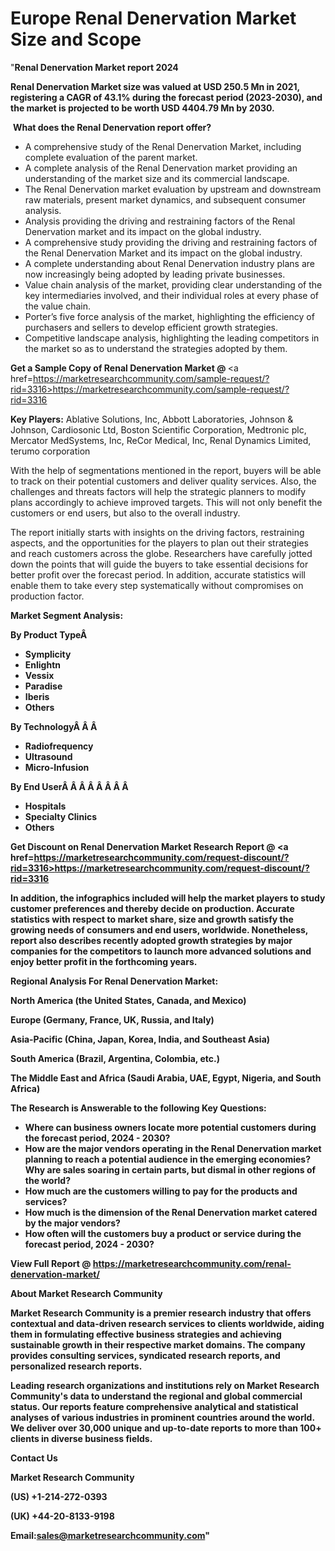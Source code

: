 # Europe Renal Denervation Market Size and Scope 
"<strong>Renal Denervation Market report 2024</strong>

<strong>Renal Denervation Market size was valued at USD 250.5 Mn in 2021, registering a CAGR of 43.1% during the forecast period (2023-2030), and the market is projected to be worth USD 4404.79 Mn by 2030.</strong>

 <strong><b>What does the Renal Denervation report offer?</b></strong>
<ul>
  <li>A comprehensive study of the Renal Denervation Market, including complete evaluation of the parent market.</li>
  <li>A complete analysis of the Renal Denervation market providing an understanding of the market size and its commercial landscape.</li>
  <li>The Renal Denervation market evaluation by upstream and downstream raw materials, present market dynamics, and subsequent consumer analysis.</li>
  <li>Analysis providing the driving and restraining factors of the Renal Denervation market and its impact on the global industry.</li>
  <li>A comprehensive study providing the driving and restraining factors of the Renal Denervation Market and its impact on the global industry.</li>
  <li>A complete understanding about Renal Denervation industry plans are now increasingly being adopted by leading private businesses.</li>
  <li>Value chain analysis of the market, providing clear understanding of the key intermediaries involved, and their individual roles at every phase of the value chain.</li>
  <li>Porter’s five force analysis of the market, highlighting the efficiency of purchasers and sellers to develop efficient growth strategies.</li>
  <li>Competitive landscape analysis, highlighting the leading competitors in the market so as to understand the strategies adopted by them.</li>
</ul>

<strong>Get a Sample Copy of Renal Denervation Market @ </strong><a href=https://marketresearchcommunity.com/sample-request/?rid=3316><u>https://marketresearchcommunity.com/sample-request/?rid=3316</u></a>

<strong>Key Players:</strong> 
Ablative Solutions, Inc, Abbott Laboratories, Johnson &amp; Johnson, Cardiosonic Ltd, Boston Scientific Corporation, Medtronic plc, Mercator MedSystems, Inc, ReCor Medical, Inc, Renal Dynamics Limited, terumo corporation

With the help of segmentations mentioned in the report, buyers will be able to track on their potential customers and deliver quality services. Also, the challenges and threats factors will help the strategic planners to modify plans accordingly to achieve improved targets. This will not only benefit the customers or end users, but also to the overall industry.

The report initially starts with insights on the driving factors, restraining aspects, and the opportunities for the players to plan out their strategies and reach customers across the globe. Researchers have carefully jotted down the points that will guide the buyers to take essential decisions for better profit over the forecast period. In addition, accurate statistics will enable them to take every step systematically without compromises on production factor.

<strong>Market Segment Analysis:</strong>


<strong><strong>By Product TypeÂ  </strong></h4>
<ul>
 	<li>Symplicity</li>
 	<li>Enlightn</li>
 	<li>Vessix</li>
 	<li>Paradise</li>
 	<li>Iberis</li>
 	<li>Others</li>
</ul>
<strong><strong>By TechnologyÂ Â Â  </strong></h4>
<ul>
 	<li>Radiofrequency</li>
 	<li>Ultrasound</li>
 	<li>Micro-Infusion</li>
</ul>
<strong><strong>By End UserÂ Â Â Â Â Â Â Â  </strong></h4>
<ul>
 	<li>Hospitals</li>
 	<li>Specialty Clinics</li>
 	<li>Others</li>
</ul>
<strong>

<strong>Get Discount on Renal Denervation Market Research Report @ </b></strong><a href=https://marketresearchcommunity.com/request-discount/?rid=3316><u>https://marketresearchcommunity.com/request-discount/?rid=3316</u></a>

In addition, the infographics included will help the market players to study customer preferences and thereby decide on production. Accurate statistics with respect to market share, size and growth satisfy the growing needs of consumers and end users, worldwide. Nonetheless, report also describes recently adopted growth strategies by major companies for the competitors to launch more advanced solutions and enjoy better profit in the forthcoming years.

<strong>Regional Analysis For Renal Denervation Market:</strong>

<strong>North America</strong> (the United States, Canada, and Mexico)

<strong>Europe</strong> (Germany, France, UK, Russia, and Italy)

<strong>Asia-Pacific</strong> (China, Japan, Korea, India, and Southeast Asia)

<strong>South America</strong> (Brazil, Argentina, Colombia, etc.)

<strong>The Middle East and Africa</strong> (Saudi Arabia, UAE, Egypt, Nigeria, and South Africa)

<strong>The Research is Answerable to the following Key Questions:</strong>
<ul>
 	<li>Where can business owners locate more potential customers during the forecast period, 2024 - 2030?</li>
 	<li>How are the major vendors operating in the Renal Denervation market planning to reach a potential audience in the emerging economies? Why are sales soaring in certain parts, but dismal in other regions of the world?</li>
 	<li>How much are the customers willing to pay for the products and services?</li>
 	<li>How much is the dimension of the Renal Denervation market catered by the major vendors?</li>
 	<li>How often will the customers buy a product or service during the forecast period, 2024 - 2030?</li>
</ul>

<strong>View Full Report @</strong> <a href=https://marketresearchcommunity.com/renal-denervation-market/>https://marketresearchcommunity.com/renal-denervation-market/</a>

<strong>About Market Research Community</strong>

Market Research Community is a premier research industry that offers contextual and data-driven research services to clients worldwide, aiding them in formulating effective business strategies and achieving sustainable growth in their respective market domains. The company provides consulting services, syndicated research reports, and personalized research reports.

Leading research organizations and institutions rely on Market Research Community's data to understand the regional and global commercial status. Our reports feature comprehensive analytical and statistical analyses of various industries in prominent countries around the world. We deliver over 30,000 unique and up-to-date reports to more than 100+ clients in diverse business fields.

<strong>Contact Us</strong>

<strong>Market Research Community</strong>

(US) +1-214-272-0393

(UK) +44-20-8133-9198

<strong>Email:</strong>sales@marketresearchcommunity.com"
